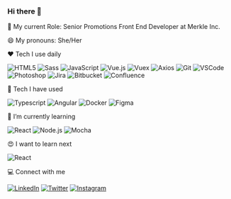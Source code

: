 ### Hi there 👋

:office: My current Role: Senior Promotions Front End Developer at Merkle Inc.


😄 My pronouns: She/Her


:heart: Tech I use daily

![HTML5](https://img.shields.io/badge/-HTML5-E34F26?style=for-the-badge&logo=html5&logoColor=white)
![Sass](https://img.shields.io/badge/-Sass-CC6699?style=for-the-badge&logo=sass&logoColor=white)
![JavaScript](https://img.shields.io/badge/-JavaScript-black?style=for-the-badge&logo=javascript)
![Vue.js](https://img.shields.io/badge/-Vue.js-4FC08D?style=for-the-badge&logo=vuedotjs&logoColor=white)
![Vuex](https://img.shields.io/badge/-Vuex-4FC08D?style=for-the-badge&logo=vuedotjs&logoColor=white)
![Axios](https://img.shields.io/badge/-Axios-5a29e4?style=for-the-badge)
![Git](https://img.shields.io/badge/-Git-F05032?style=for-the-badge&logo=git&logoColor=white)
![VSCode](https://img.shields.io/badge/-VSCode-007ACC?style=for-the-badge&logo=visualstudiocode&logoColor=white)
![Photoshop](https://img.shields.io/badge/-Photoshop-31A8FF?style=for-the-badge&logo=adobephotoshop&logoColor=white)
![Jira](https://img.shields.io/badge/-Jira-0052CC?style=for-the-badge&logo=jira&logoColor=white)
![Bitbucket](https://img.shields.io/badge/-Bitbucket-0052CC?style=for-the-badge&logo=bitbucket&logoColor=white)
![Confluence](https://img.shields.io/badge/-Confluence-172B4D?style=for-the-badge&logo=confluence&logoColor=white)


🧰 Tech I have used

![Typescript](https://img.shields.io/badge/-Typescript-3178C6?style=for-the-badge&logo=typescript&logoColor=white)
![Angular](https://img.shields.io/badge/-Angular-DD0031?style=for-the-badge&logo=angular&logoColor=white)
![Docker](https://img.shields.io/badge/-Docker-2496ED?style=for-the-badge&logo=docker&logoColor=white)
![Figma](https://img.shields.io/badge/-Figma-F24E1E?style=for-the-badge&logo=figma&logoColor=white)


🌱 I’m currently learning

![React](https://img.shields.io/badge/-react-61DAFB?style=for-the-badge&logo=react&logoColor=black)
![Node.js](https://img.shields.io/badge/-Node.js-339933?style=for-the-badge&logo=nodedotjs&logoColor=white)
![Mocha](https://img.shields.io/badge/-mocha-C29D7F?style=for-the-badge&logo=mocha&logoColor=white)



😍 I want to learn next

![React](https://img.shields.io/badge/-react-61DAFB?style=for-the-badge&logo=react&logoColor=black)


💻 Connect with me

[![LinkedIn](https://img.shields.io/badge/-dylakim-0A66C2?style=for-the-badge&logo=linkedin&logoColor=white)](https://www.linkedin.com/in/dylakim/)
[![Twitter](https://img.shields.io/badge/-dyla__kim-1DA1F2?style=for-the-badge&logo=twitter&logoColor=white)](https://twitter.com/dyla_kim/likes)
[![Instagram](https://img.shields.io/badge/-kim.dyla-E4405F?style=for-the-badge&logo=instagram&logoColor=white)](https://www.instagram.com/kim.dyla/)



<!--
**dylakim/dylakim** is a ✨ _special_ ✨ repository because its `README.md` (this file) appears on your GitHub profile.

Here are some ideas to get you started:

- 🔭 I’m currently working on ...
- 🌱 I’m currently learning ...
- 👯 I’m looking to collaborate on ...
- 🤔 I’m looking for help with ...
- 💬 Ask me about ...
- 📫 How to reach me: ...
- 😄 Pronouns: ...
- ⚡ Fun fact: ...
-->
